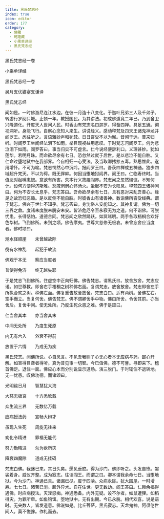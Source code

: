 ```yaml
---
title: 黑氏梵志经
index: true
icon: editor
order: 177
category:
  - 佛藏
  - 乾隆藏
  - 小乘单译经
  - 黑氏梵志经
---
```


黑氏梵志经一卷  

小乘单译经  

黑氏梵志经一卷  

吴月支优婆塞支谦译  

黑氏梵志经  

闻如是。一时佛游尼连江水边。在彼一月造十八变化。于迦叶兄弟三人及千弟子。转游行罗阅只城。止顿一年。教授国民。为其讲法。初成佛道竟二年已。乃到舍卫兴隆道化。开度天人世间人民。时香山有梵志名曰迦罗。得备四禅。具足五通。彻视洞听。身能飞行。自察心念知人来生。讲说经义。感动释梵及四天王诸鬼神龙并阎罗王。悉往听之。言语雅妙声和犹梵。日日咨受不以为懈。音彻于远。普来归听。时阎罗王坐闻经法泪下如雨。举目观视益用悲叹。于时梵志问阎罗王。何为悲泣泪下如雨。阎罗答曰。事当归实不可虚言。仁今说经便辞利口。义理甚妙。犹如莲华。若明月珠。而命欲尽余有七日。恐忽然过就于后世。是以悲泣不能自胜。又仁命过堕地狱中在我部界。今自相归一心受法。及当取卿拷掠五毒。熟思惟此。遂用增怀。不可为喻。梵志愕然心中沉吟。报阎罗王曰。吾获四禅成五神通。独步四域超升梵天。不以为碍。既无罪衅。何因当堕地狱阎界。阎王曰。仁临寿终时。当值恶对起嗔恚恨。意欲有所害。失本行义故趣阎界。梵志闻之忽然悒懅。不知何计。设何方便得济斯难。愁戚惘惘心怀汤火。坐起不安为长叹息。释梵四王诸神问曰。何为不安长太息乎。梵志答曰。吾命欲尽余有七日。且有恶对来乱吾善心。缘是之故恐归恶趣。是以反侧不能自胜。时彼香山有诸善神。数诣佛所咨受经典。谓于梵志。佛兴于世仁不知乎。梵志答曰。身沈俗人安能知之。其神复谓。佛为一切三界之救。度诸未度脱未脱安未安。皆济危厄令至永寂无为之道。何不诣佛。可脱忧患。长得恬怕。道德合同。梵志闻之欣然踊跃。如冥睹明。两手各取梧桐合欢好色华树。飞到佛所。未到之顷。佛告摩夷。世尊大慈修无极哀。未曾忘舍应当度者。佛时颂曰。  

潮水径顺崖　　未曾越故际  

傥有水神乱　　起犯于故流  

佛观于本无　　察应当度者  

普使得免济　　终无越失耶  

于是梵志飞到佛所。住虚空中正向归佛。佛告梵志。谓黑氏曰。放舍放舍。梵志应诺。如世尊教。即舍右手梧桐之树种佛右面。复谓梵志。放舍放舍。梵志即舍左手所执合欢之树。种佛左面。佛复重告放舍放舍。梵志白曰。适有两树。舍佛左右。空手而立。当复何舍。佛告梵志。佛不谓卿舍手中物。佛曰所舍。令舍其前。亦当舍后。复舍中间。使无处所。乃度生死众患之难。佛于是颂曰。  

仁当舍其本　　亦当舍其末  

中间无处所　　乃度生死原  

内无有六入　　外衰不得前  

放置于六情　　乃成无为疾  

黑氏梵志。闻佛所说。心自念言。不见吾我则了心无心者本无应病与药。鄙心开解。如盲得目聋者得听。真为普见审一切智。今已值佛。德不可訾。寻即来下。稽首佛足。退住一面。佛应心本而分别说显示道场。演三脱门。于时辄住不退转地。无一忧患。叹佛功德。而诸颂曰。  

光明踰日月　　智慧犹大海  

大慈无极哀　　十方悉欣戴  

众生流三界　　无数亿万载  

应病授法药　　宣畅大辩才  

虽现入生死　　周旋无往来  

劝化令精进　　罪福无能代  

努力勤精进　　勿为欲所灾  

降衰四魔除　　道成无挂碍  

梵志白佛。我迷已来。其日久矣。愿见垂愍。得为沙门。佛即听之。头发自堕。袈裟着身。威仪齐整。成为寂志。往诣阎王。而谓之曰。卿本谓我余命七日。当堕地狱。今为沙门。神通已具。诸漏已尽。度于四渎。众病永除。犹大围屋。一时增寿。七七日。诸苦已消。超外异术。自在住世。更无数劫。阎王答曰。仁赖余福得遇佛。时应病授法。灭淫怒痴。神通悉备。内外无疑。设不尔者。如鼠遭狸。如稻得灾。为罪所牵。如鱼钩饵。堕地狱中。无有出期。今已永脱。相代欢喜。说是语时。无央数人。皆发道意。佛说如是。比丘菩萨。黑氏寂志。天龙鬼神。阿须伦世间人。莫不悦豫。作礼而去。  
